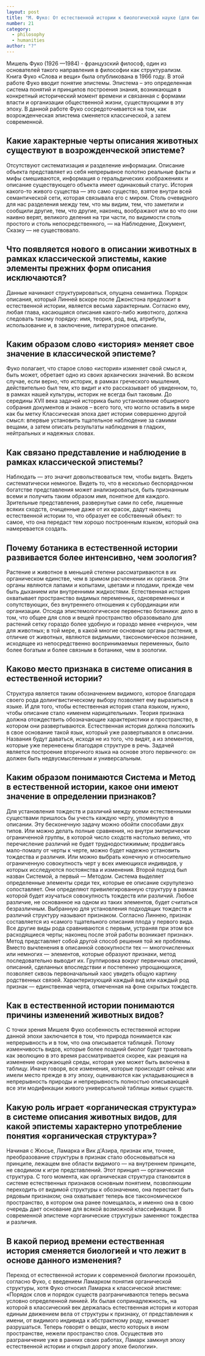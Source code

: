 ```yaml
---
layout: post
title: "М. Фуко: От естественной истории к биологической науке (для биологов)"
number: 21
category:
  - philosophy
  - humanities
author: "?"
---
```


Мишель Фуко (1926 —1984) - французский философ, один из основателей такого направления в философии как структурализм. Книга Фуко «Слова и вещи» была опубликована в 1966 году. В этой работе Фуко вводит понятие эпистемы. Эпистема – это определенная система понятий и принципов построения знания, возникающая в конкретный исторический момент времени и связанная с формами власти и организации общественной жизни, существующими в эту эпоху. В данной работе Фуко сосредоточивается на том, как  возрожденческая эпистема сменяется классической, а затем современной.

## Какие характерные черты описания животных существуют в возрожденческой эпистеме?
Отсутствуют систематизация и разделение информации. Описание объекта представляет из себя непрерывное полотно реальные факты и мифы смешиваются, информация о геральдических изображениях и описание существующего объекта имеет одинаковый статус. История какого-то живого существа — это само существо, взятое внутри всей семантической сети, которая связывала его с миром. Столь очевидного для нас разделения между тем, что мы видим, тем, что заметили и сообщили другие, тем, что другие, наконец, воображают или во что они наивно верят, великого деления на три части, по видимости столь простого и столь непосредственного, — на Наблюдение, Документ, Сказку — не существовало.

## Что появляется нового в описании животных в рамках классической эпистемы, какие элементы прежних форм описания исключаются?
Данные начинают структурироваться, опущена семантика. Порядок описания, который Линней вскоре после Джонстона предложит в естественной истории, является весьма характерным. Согласно ему, любая глава, касающаяся описания какого-либо животного, должна следовать такому порядку: имя, теория, род, вид, атрибуты, использование и, в заключение, литературное описание.

## Каким образом слово «история» меняет свое значение в классической эпистеме?
Фуко полагает, что старое слово «история» изменяет свой смысл и, быть может, обретает одно из своих архаических значений. Во всяком случае, если верно, что историк, в рамках греческого мышления, действительно был тем, кто видит и кто рассказывает об увиденном, то, в рамках нашей культуры, историк не всегда был таковым. До середины XVII века задачей историка было установление обширного собрания документов и знаков – всего того, что могло оставить в мире как бы метку Классическая эпоха дает истории совершенно другой смысл: впервые установить тщательное наблюдение за самими вещами, а затем описать результаты наблюдения в гладких, нейтральных и надежных словах.

## Как связано представление и наблюдение в рамках классической эпистемы?
Наблюдать — это значит довольствоваться тем, чтобы видеть. Видеть систематически немногое. Видеть то, что в несколько беспорядочном богатстве представления может анализироваться, быть признанным всеми и получить таким образом имя, понятное для каждого. Зрительные представления, развернутые сами по себе, лишенные всяких сходств, очищенные даже от их красок, дадут наконец естественной истории то, что образует ее собственный объект: то самое, что она передаст тем хорошо построенным языком, который она намеревается создать.

## Почему ботаника в естественной истории развивается более интенсивно, чем зоология?
Растение и животное в меньшей степени рассматриваются в их органическом единстве, чем в зримом расчленении их органов. Эти органы являются лапами и копытами, цветами и плодами, прежде чем быть дыханием или внутренними жидкостями. Естественная история охватывает пространство видимых переменных, одновременных и сопутствующих, без внутреннего отношения к субординации или организации. Отсюда эпистемологическое первенство ботаники: дело в том, что общее для слов и вещей пространство образовывало для растений сетку гораздо более удобную и гораздо менее «черную», чем для животных; в той мере, в какой многие основные органы растения, в отличие от животных, являются видимыми, таксономическое познание, исходящее из непосредственно воспринимаемых переменных, было более богатым и более связным в ботанике, чем в зоологии.

## Каково место признака в системе описания в естественной истории?
Структура является таким обозначением видимого, которое благодаря своего рода долингвистическому выбору позволяет ему выразиться в языке. И для того, чтобы естественная история стала языком, нужно, чтобы описание стало «именем нарицательным». Теория признака должна отождествить обозначающие характеристики и пространство, в котором они развертываются. Естественная история должна положить в свое основание такой язык, который уже развертывался в описании. Названия будут даваться, исходя не из того, что видят, а из элементов, которые уже перенесены благодаря структуре в речь. Задачей является построение вторичного языка на основе этого первичного: он должен быть недвусмысленным и универсальным.

## Каким образом понимаются Система и Метод в естественной истории, какое они имеют значение в определении признаков?
Для установления тождеств и различий между всеми естественными существами пришлось бы учесть каждую черту, упомянутую в описании. Эту бесконечную задачу можно обойти способами двух типов. Или можно делать полные сравнения, но внутри эмпирически ограниченной группы, в которой число сходств настолько велико, что перечисление различий не будет труднодостижимым; продвигаясь мало-помалу от черты к черте, можно будет надежно установить тождества и различия. Или можно выбрать конечную и относительно ограниченную совокупность черт у всех имеющихся индивидов, у которых исследуются постоянства и изменения. Второй подход был назван Системой, а первый — Методом. Система выделяет определенные элементы среди тех, которые ее описание скрупулезно сопоставляет. Они определяют привилегированную структуру в рамках которой будет изучаться совокупность тождеств или различий. Любое различие, не основанное на одном из таких элементов, будет считаться безразличным. Выбранную для установления подходящих тождеств и различий структуру называют признаком. Согласно Линнею, признак составляется из «самого тщательного описания плода у первого вида. Все другие виды рода сравниваются с первым, устраняя при этом все расходящиеся черты; наконец после этой работы возникает признак». Метод представляет собой другой способ решения той же проблемы. Вместо вычленения в описанной совокупности тех — многочисленных или немногих — элементов, которые образуют признаки, метод последовательно выводит их. Группировка вокруг первичных описаний, описаний, сделанных впоследствии и постепенно упрощающихся, позволяет сквозь первоначальный хаос увидеть общую картину родственных связей. Характеризующий каждый вид или каждый род признак — единственная черта, отмеченная на фоне скрытых тождеств.

## Как в естественной истории понимаются причины изменений животных видов?
С точки зрения Мишеля Фуко особенность естественной истории данной эпохи заключается в том, что природа понимается как непрерывность и в том, что она описывается таблицей. Потому изменчивость видов, которые более поздний биолог будет трактовать как эволюцию в это время рассматривается скорее, как реакция на изменение окружающей среды, которая уже может быть включена в таблицу. Иначе говоря, все изменения, которые происходят сейчас или имели место прежде в эту эпоху, оцениваются как укладывающиеся в непрерывность природы и непрерывность полностью описывающей все эти модификации живого универсальной таблицы живых существ.

## Какую роль играет «органическая структура» в системе описания животных видов, для какой эпистемы характерно употребление понятия «органическая структура»?
Начиная с Жюсье, Ламарка и Вик д'Азира, признак или, точнее, преобразование структуры в признак стало обосновываться на принципе, лежащем вне области видимого — на внутреннем принципе, не сводимом к игре представлений. Этот принцип  — органическая структура. С того момента, как органическая структура становится в системе естественных признаков основным понятием, позволяющим переходить от видимой структуры к обозначению, она перестает быть рядовым признаком; она охватывает теперь все таксономическое пространство, в котором она ранее помещалась, и именно она в свою очередь дает основание для всякой возможной классификации. В современной эпистеме «органические структуры» заменяют тождества и различия.

## В какой период времени естественная история сменяется биологией и что лежит в основе данного изменения?
Переход от естественной истории к современной биологии произошёл, согласно Фуко, с введением Ламарком понятия органической структуры, хотя Фуко относил Ламарка к классической эпистеме: «Порядок слов и порядок существ разграничиваются теперь весьма условно определенной линией. Их былая сопринадлежность, на которой в классический век держалась естественная история и которая единым движением вела от структуры к признаку, от представления к имени, от видимого индивида к абстрактному роду, начинает разрушаться. Теперь говорят о вещах, место которых в ином пространстве, нежели пространство слов. Осуществив это разграничение уже в ранних своих работах, Ламарк замкнул эпоху естественной истории и открыл дорогу эпохе биологии».

